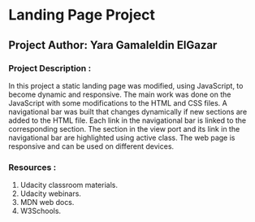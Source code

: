 # Landing Page Project

## Project Author: Yara Gamaleldin ElGazar

### Project Description :

In this project a static landing page was modified, using JavaScript, to become dynamic and responsive. The main work was done on the JavaScript with some modifications to the HTML and CSS files. A navigational bar was built that changes dynamically if new sections are added to the HTML file. Each link in the navigational bar is linked to the corresponding section. The section in the view port and its link in the navigational bar are highlighted using active class. The web page is responsive and can be used on different devices.

### Resources :

1. Udacity classroom materials.
2. Udacity webinars.
3. MDN web docs.
4. W3Schools.
